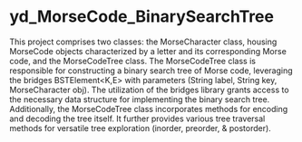 # yd_MorseCode_BinarySearchTree
This project comprises two classes: the MorseCharacter class, housing MorseCode objects characterized by a letter and its corresponding Morse code, and the MorseCodeTree class. The MorseCodeTree class is responsible for constructing a binary search tree of Morse code, leveraging the bridges BSTElement<K,E> with parameters (String label, String key, MorseCharacter obj). The utilization of the bridges library grants access to the necessary data structure for implementing the binary search tree. Additionally, the MorseCodeTree class incorporates methods for encoding and decoding the tree itself. It further provides various tree traversal methods for versatile tree exploration (inorder, preorder, & postorder).
